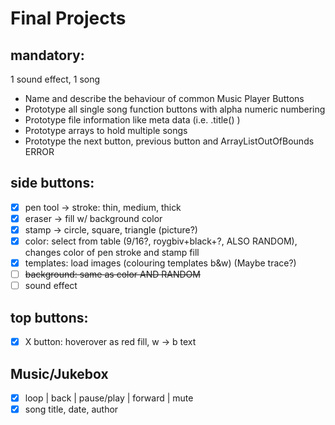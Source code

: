 # Final Projects

## mandatory:

1 sound effect, 1 song


- Name and describe the behaviour of common Music Player Buttons
- Prototype all single song function buttons with alpha numeric numbering
- Prototype file information like meta data (i.e. .title() )
- Prototype arrays to hold multiple songs
- Prototype the next button, previous button and ArrayListOutOfBounds ERROR

## side buttons:
- [x] pen tool -> stroke: thin, medium, thick
- [x] eraser -> fill w/ background color
- [x] stamp -> circle, square, triangle (picture?)
- [x] color: select from table (9/16?, roygbiv+black+?, ALSO RANDOM), changes color of pen stroke and stamp fill
- [x] templates: load images (colouring templates b&w) (Maybe trace?)
- [ ] <del>background: same as color AND RANDOM
- [ ] sound effect

## top buttons:
- [x] X button: hoverover as red fill, w -> b text

## Music/Jukebox
- [x] loop | back | pause/play | forward | mute
- [x] song title, date, author
